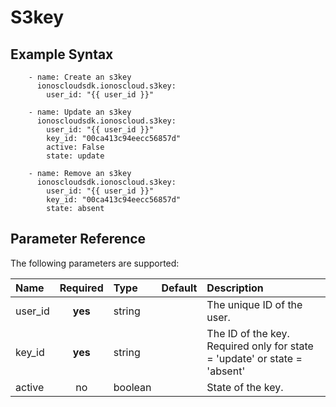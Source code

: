 # S3key

## Example Syntax

```text
    - name: Create an s3key
      ionoscloudsdk.ionoscloud.s3key:
        user_id: "{{ user_id }}"

    - name: Update an s3key
      ionoscloudsdk.ionoscloud.s3key:
        user_id: "{{ user_id }}"
        key_id: "00ca413c94eecc56857d"
        active: False
        state: update

    - name: Remove an s3key
      ionoscloudsdk.ionoscloud.s3key:
        user_id: "{{ user_id }}"
        key_id: "00ca413c94eecc56857d"
        state: absent
```

## Parameter Reference

The following parameters are supported:

| Name | Required | Type | Default | Description |
| :--- | :---: | :--- | :--- | :--- |
| user\_id | **yes** | string |  | The unique ID of the user. |
| key\_id | **yes** | string |  | The ID of the key. Required only for state = 'update' or state = 'absent' |
| active | no | boolean |  | State of the key. |

